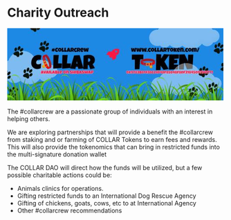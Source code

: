 # Charity Outreach

![](../../.gitbook/assets/1080x360.jpg)

The \#collarcrew are a passionate group of individuals with an interest in helping others.

We are exploring partnerships that will provide a benefit the \#collarcrew from staking and or farming of COLLAR Tokens to earn fees and rewards. This will also provide the tokenomics that can bring in restricted funds into the multi-signature donation wallet

The COLLAR DAO will direct how the funds will be utilized, but a few possible charitable actions could be:

* Animals clinics for operations.
* Gifting restricted funds to an International Dog Rescue Agency
* Gifting of chickens, goats, cows, etc to at International Agency
* Other \#collarcrew recommendations



